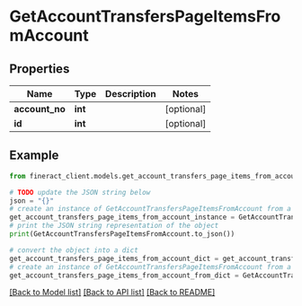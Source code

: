 # GetAccountTransfersPageItemsFromAccount


## Properties

Name | Type | Description | Notes
------------ | ------------- | ------------- | -------------
**account_no** | **int** |  | [optional] 
**id** | **int** |  | [optional] 

## Example

```python
from fineract_client.models.get_account_transfers_page_items_from_account import GetAccountTransfersPageItemsFromAccount

# TODO update the JSON string below
json = "{}"
# create an instance of GetAccountTransfersPageItemsFromAccount from a JSON string
get_account_transfers_page_items_from_account_instance = GetAccountTransfersPageItemsFromAccount.from_json(json)
# print the JSON string representation of the object
print(GetAccountTransfersPageItemsFromAccount.to_json())

# convert the object into a dict
get_account_transfers_page_items_from_account_dict = get_account_transfers_page_items_from_account_instance.to_dict()
# create an instance of GetAccountTransfersPageItemsFromAccount from a dict
get_account_transfers_page_items_from_account_from_dict = GetAccountTransfersPageItemsFromAccount.from_dict(get_account_transfers_page_items_from_account_dict)
```
[[Back to Model list]](../README.md#documentation-for-models) [[Back to API list]](../README.md#documentation-for-api-endpoints) [[Back to README]](../README.md)


